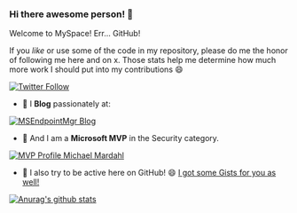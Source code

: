 ### Hi there awesome person! 👋

Welcome to MySpace! Err... GitHub!

If you *like* or use some of the code in my repository, please do me the honor of following me here and on x.
Those stats help me determine how much more work I should put into my contributions 😄

[![Twitter Follow](https://img.shields.io/twitter/follow/michael_mardahl?color=blue&logo=twitter&style=for-the-badge)](https://twitter.com/intent/follow?screen_name=michael_mardahl)

- 💬 I **Blog** passionately at:

[![MSEndpointMgr Blog](https://msendpointmgr.com/wp-content/uploads/2021/01/msendpointmgr_shield.png)](https://www.msendpointmgr.com)

- 🌱 And I am a **Microsoft MVP** in the Security category.

[![MVP Profile Michael Mardahl](https://msendpointmgr.com/wp-content/uploads/2021/01/mvp-banner-216px.png)](https://mvp.microsoft.com/en-us/PublicProfile/5004117?fullName=Michael%20Mardahl)

- 🔭 I also try to be active here on GitHub! 😄 [I got some Gists for you as well!](https://gist.github.com/mardahl)

[![Anurag's github stats](https://github-readme-stats.vercel.app/api?username=mardahl)](https://github.com/mardahl)
